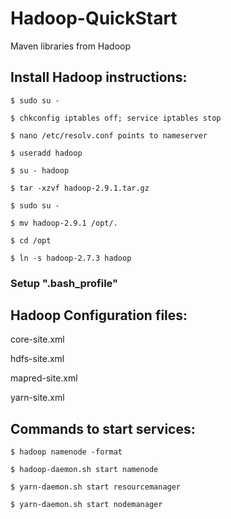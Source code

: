 # Hadoop-QuickStart

Maven libraries from Hadoop

## Install Hadoop instructions:

`$ sudo su -`

`$ chkconfig iptables off; service iptables stop`

`$ nano /etc/resolv.conf points to nameserver`

`$ useradd hadoop`

`$ su - hadoop`

`$ tar -xzvf hadoop-2.9.1.tar.gz `

`$ sudo su -`

`$ mv hadoop-2.9.1 /opt/.`

`$ cd /opt`

`$ ln -s hadoop-2.7.3 hadoop`

### Setup ".bash_profile"

## Hadoop Configuration files:

  core-site.xml

  hdfs-site.xml

  mapred-site.xml

  yarn-site.xml

## Commands to start services:

`$ hadoop namenode -format`

`$ hadoop-daemon.sh start namenode`

`$ yarn-daemon.sh start resourcemanager`

`$ yarn-daemon.sh start nodemanager`
